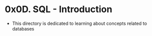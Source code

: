 # 0x0D. SQL - Introduction
- This directory is dedicated to learning about concepts related to databases
